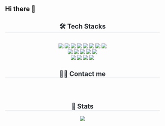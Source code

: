 ## Hi there 👋
<div align="center">
  <h2 style="border-bottom: 1px solid #d8dee4; color: #282d33">🛠️ Tech Stacks</h2>
  <br />
  <div style="margin: 0 auto; text-align: center" align="center">
    <img src="https://img.shields.io/badge/Java-007396?style=for-the-badge&logo=Java&logoColor=white" />
    <img src="https://img.shields.io/badge/Spring-6DB33F?style=for-the-badge&logo=Spring&logoColor=white" />
    <img src="https://img.shields.io/badge/Spring Boot-6DB33F?style=for-the-badge&logo=Spring Boot&logoColor=white" />
    <img src="https://img.shields.io/badge/Spring Security-6DB33F?style=for-the-badge&logo=Spring Security&logoColor=white" />
    <img src="https://img.shields.io/badge/kotlin-%230095D5.svg?&style=for-the-badge&logo=kotlin&logoColor=white" />
    <img src="https://img.shields.io/badge/MySQL-4479A1?style=for-the-badge&logo=MySQL&logoColor=white" />
    <img src="https://img.shields.io/badge/Docker-2496ED?style=for-the-badge&logo=Docker&logoColor=white" />
    <img src="https://img.shields.io/badge/JUnit5-25A162?style=for-the-badge&logo=JUnit5&logoColor=white" />
    <br /><img src="https://img.shields.io/badge/HTML5-E34F26?style=for-the-badge&logo=HTML5&logoColor=white" />
    <img src="https://img.shields.io/badge/CSS3-1572B6?style=for-the-badge&logo=CSS3&logoColor=white" />
    <img src="https://img.shields.io/badge/Tailwind CSS-06B6D4?style=for-the-badge&logo=Tailwind CSS&logoColor=white" />
    <img src="https://img.shields.io/badge/Bootstrap-7952B3?style=for-the-badge&logo=Bootstrap&logoColor=white" />
    <img src="https://img.shields.io/badge/Sass-CC6699?style=for-the-badge&logo=Sass&logoColor=white" />
    <br /><img src="https://img.shields.io/badge/Javascript-F7DF1E?style=for-the-badge&logo=Javascript&logoColor=white" />
    <img src="https://img.shields.io/badge/jQuery-0769AD?style=for-the-badge&logo=jQuery&logoColor=white" />
    <img src="https://img.shields.io/badge/Git-F05032?style=for-the-badge&logo=Git&logoColor=white" />
    <img src="https://img.shields.io/badge/Github-181717?style=for-the-badge&logo=Github&logoColor=white" />
  </div>
</div>
<div align="center">
  <h2 style="border-bottom: 1px solid #d8dee4; color: #282d33">🧑‍💻 Contact me</h2>
  <br />
  <div align="center"></div>
  <br />
  <div align="center"></div>
</div>
<div align="center">
  <h2 style="border-bottom: 1px solid #d8dee4; color: #282d33">🏅 Stats</h2>
  <div align="center"><img src="https://github-readme-stats.vercel.app/api/top-langs/?username=paek1127&layout=compact&bg_color=180,000000,&title_color=000000&text_color=000000" /></div>
</div>

<!--
**paek1127/paek1127** is a ✨ _special_ ✨ repository because its `README.md` (this file) appears on your GitHub profile.

Here are some ideas to get you started:

- 🔭 I’m currently working on ...
- 🌱 I’m currently learning ...
- 👯 I’m looking to collaborate on ...
- 🤔 I’m looking for help with ...
- 💬 Ask me about ...
- 📫 How to reach me: ...
- 😄 Pronouns: ...
- ⚡ Fun fact: ...
-->
